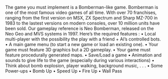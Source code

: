 The game you must implement is a Bomberman-like game.
Bomberman is one of the most famous video games of all time.
With over 70 franchises, ranging from the first version on MSX, ZX Spectrum and Sharp MZ-700 in 1983
to the lastest versions on modern consoles, over 10 million units have been sold.
Our gameplay reference is Neo Bomberman, released on the Neo Geo and MVS systems in 1997.
Here’s the required features :
• Local multi-player with the possibility the play with a friend + AI’s controlled bots.
• A main game menu (to start a new game or load an existing one).
• Your game must feature 3D graphics but a 2D gameplay.
• Your game must feature procedurally generated maps.
• Save/Load a game
• Animation and sounds to give life to the game (especially during various interactions)
• Think about bomb explosion, player walking, background music, . . .
• Some Power-ups
• Bomb Up
• Speed Up
• Fire Up
• Wall Pass